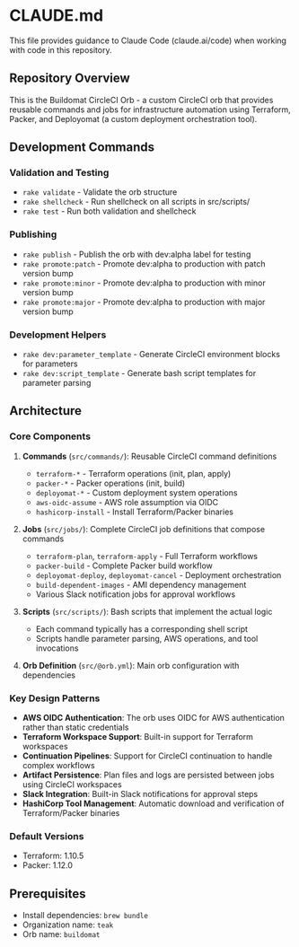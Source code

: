 # CLAUDE.md

This file provides guidance to Claude Code (claude.ai/code) when working with code in this repository.

## Repository Overview

This is the Buildomat CircleCI Orb - a custom CircleCI orb that provides reusable commands and jobs for infrastructure automation using Terraform, Packer, and Deployomat (a custom deployment orchestration tool).

## Development Commands

### Validation and Testing
- `rake validate` - Validate the orb structure
- `rake shellcheck` - Run shellcheck on all scripts in src/scripts/
- `rake test` - Run both validation and shellcheck

### Publishing
- `rake publish` - Publish the orb with dev:alpha label for testing
- `rake promote:patch` - Promote dev:alpha to production with patch version bump
- `rake promote:minor` - Promote dev:alpha to production with minor version bump  
- `rake promote:major` - Promote dev:alpha to production with major version bump

### Development Helpers
- `rake dev:parameter_template` - Generate CircleCI environment blocks for parameters
- `rake dev:script_template` - Generate bash script templates for parameter parsing

## Architecture

### Core Components

1. **Commands** (`src/commands/`): Reusable CircleCI command definitions
   - `terraform-*` - Terraform operations (init, plan, apply)
   - `packer-*` - Packer operations (init, build)
   - `deployomat-*` - Custom deployment system operations
   - `aws-oidc-assume` - AWS role assumption via OIDC
   - `hashicorp-install` - Install Terraform/Packer binaries

2. **Jobs** (`src/jobs/`): Complete CircleCI job definitions that compose commands
   - `terraform-plan`, `terraform-apply` - Full Terraform workflows
   - `packer-build` - Complete Packer build workflow
   - `deployomat-deploy`, `deployomat-cancel` - Deployment orchestration
   - `build-dependent-images` - AMI dependency management
   - Various Slack notification jobs for approval workflows

3. **Scripts** (`src/scripts/`): Bash scripts that implement the actual logic
   - Each command typically has a corresponding shell script
   - Scripts handle parameter parsing, AWS operations, and tool invocations

4. **Orb Definition** (`src/@orb.yml`): Main orb configuration with dependencies

### Key Design Patterns

- **AWS OIDC Authentication**: The orb uses OIDC for AWS authentication rather than static credentials
- **Terraform Workspace Support**: Built-in support for Terraform workspaces
- **Continuation Pipelines**: Support for CircleCI continuation to handle complex workflows
- **Artifact Persistence**: Plan files and logs are persisted between jobs using CircleCI workspaces
- **Slack Integration**: Built-in Slack notifications for approval steps
- **HashiCorp Tool Management**: Automatic download and verification of Terraform/Packer binaries

### Default Versions
- Terraform: 1.10.5
- Packer: 1.12.0

## Prerequisites

- Install dependencies: `brew bundle`
- Organization name: `teak`
- Orb name: `buildomat`
